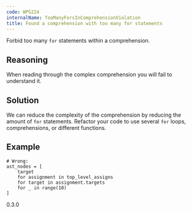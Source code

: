 ```yaml
---
code: WPS224
internalName: TooManyForsInComprehensionViolation
title: Found a comprehension with too many for statements
---
```


Forbid too many `for` statements within a comprehension.

## Reasoning
When reading through the complex comprehension you will fail to
understand it.

## Solution
We can reduce the complexity of the comprehension by reducing the
amount of `for` statements. Refactor your code to use several `for`
loops, comprehensions, or different functions.

## Example

    # Wrong:
    ast_nodes = [
        target
        for assignment in top_level_assigns
        for target in assignment.targets
        for _ in range(10)
    ]

<div class="versionadded">

0.3.0

</div>